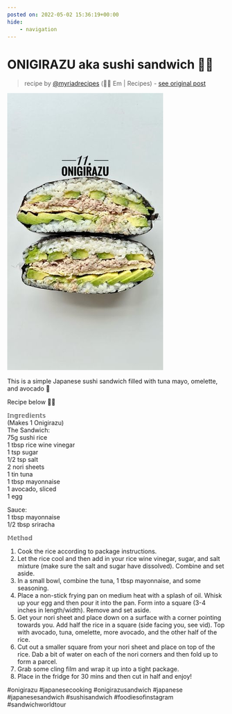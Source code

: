 ```yaml
---
posted on: 2022-05-02 15:36:19+00:00
hide:
    - navigation
---
```


# ONIGIRAZU aka sushi sandwich 😮‍💨  

> recipe by [@myriadrecipes](https://www.instagram.com/myriadrecipes/) 
(👋🏼 Em | Recipes) - [see original post](https://instagram.com/p/CdD5Vn1voS4)

![](../img/myriadrecipes_02-05-2022_1505.png)

  
This is a simple Japanese sushi sandwich filled with tuna mayo, omelette, and avocado 🥑   
  
Recipe below ✌🏽  
  
𝕀𝕟𝕘𝕣𝕖𝕕𝕚𝕖𝕟𝕥𝕤  
(Makes 1 Onigirazu)  
The Sandwich:  
75g sushi rice  
1 tbsp rice wine vinegar  
1 tsp sugar  
1/2 tsp salt  
2 nori sheets  
1 tin tuna  
1 tbsp mayonnaise  
1 avocado, sliced  
1 egg  
  
Sauce:  
1 tbsp mayonnaise   
1/2 tbsp sriracha  
  
𝕄𝕖𝕥𝕙𝕠𝕕  
1. Cook the rice according to package instructions.  
2. Let the rice cool and then add in your rice wine vinegar, sugar, and salt mixture (make sure the salt and sugar have dissolved). Combine and set aside.  
3. In a small bowl, combine the tuna, 1 tbsp mayonnaise, and some seasoning.  
4. Place a non-stick frying pan on medium heat with a splash of oil. Whisk up your egg and then pour it into the pan. Form into a square (3-4 inches in length/width). Remove and set aside.   
5. Get your nori sheet and place down on a surface with a corner pointing towards you. Add half the rice in a square (side facing you, see vid). Top with avocado, tuna, omelette, more avocado, and the other half of the rice.   
6. Cut out a smaller square from your nori sheet and place on top of the rice. Dab a bit of water on each of the nori corners and then fold up to form a parcel.   
7. Grab some cling film and wrap it up into a tight package.   
8. Place in the fridge for 30 mins and then cut in half and enjoy!  
   
  
\#onigirazu \#japanesecooking \#onigirazusandwich \#japanese \#japanesesandwich \#sushisandwich \#foodiesofinstagram \#sandwichworldtour   